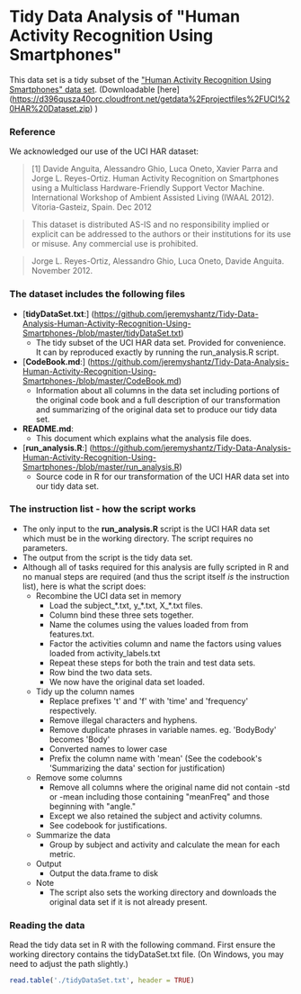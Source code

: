 # Tidy Data Analysis of "Human Activity Recognition Using Smartphones"

This data set is a tidy subset of the ["Human Activity Recognition Using Smartphones" data set](http://archive.ics.uci.edu/ml/datasets/Human+Activity+Recognition+Using+Smartphones). (Downloadable [here] (https://d396qusza40orc.cloudfront.net/getdata%2Fprojectfiles%2FUCI%20HAR%20Dataset.zip) )

### Reference
We acknowledged our use of the UCI HAR dataset:

> [1] Davide Anguita, Alessandro Ghio, Luca Oneto, Xavier Parra and Jorge L. Reyes-Ortiz. Human Activity Recognition on Smartphones using a Multiclass Hardware-Friendly Support Vector Machine. International Workshop of Ambient Assisted Living (IWAAL 2012). Vitoria-Gasteiz, Spain. Dec 2012

> This dataset is distributed AS-IS and no responsibility implied or explicit can be addressed to the authors or their institutions for its use or misuse. Any commercial use is prohibited.

> Jorge L. Reyes-Ortiz, Alessandro Ghio, Luca Oneto, Davide Anguita. November 2012.

### The dataset includes the following files
* [**tidyDataSet.txt**:] (https://github.com/jeremyshantz/Tidy-Data-Analysis-Human-Activity-Recognition-Using-Smartphones-/blob/master/tidyDataSet.txt) 
    * The tidy subset of the UCI HAR data set. Provided for convenience. It can by reproduced exactly by running the run_analysis.R script.
* [**CodeBook.md**:] (https://github.com/jeremyshantz/Tidy-Data-Analysis-Human-Activity-Recognition-Using-Smartphones-/blob/master/CodeBook.md)
    * Information about all columns in the data set including portions of the original code book and a full description of our transformation and summarizing of the original data set to produce our tidy data set.
* **README.md**: 
    * This document which explains what the analysis file does. 
* [**run_analysis.R**:] (https://github.com/jeremyshantz/Tidy-Data-Analysis-Human-Activity-Recognition-Using-Smartphones-/blob/master/run_analysis.R) 
    * Source code in R for our transformation of the UCI HAR data set into our tidy data set.

### The instruction list - how the script works
* The only input to the **run_analysis.R** script is the UCI HAR data set which must be in the working directory. The script requires no parameters.
* The output from the script is the tidy data set.
* Although all of tasks required for this analysis are fully scripted in R and no manual steps are required (and thus the script itself *is* the instruction list), here is what the script does:
    * Recombine the UCI data set in memory
        * Load the subject_\*.txt, y_\*.txt, X_\*.txt files.
    	* Column bind these three sets together.
    	* Name the columes using the values loaded from from features.txt.
    	* Factor the activities column and name the factors using values loaded from activity_labels.txt
    	* Repeat these steps for both the train and test data sets.
    	* Row bind the two data sets.
    	* We now have the original data set loaded.
    * Tidy up the column names
    	* Replace prefixes 't' and 'f' with 'time' and 'frequency' respectively.
    	* Remove illegal characters and hyphens.
        * Remove duplicate phrases in variable names. eg. 'BodyBody' becomes 'Body'
        * Converted names to lower case
    	* Prefix the column name with 'mean' (See the codebook's 'Summarizing the data' section for justification)
    * Remove some columns
    	* Remove all columns where the original name did not contain -std or -mean including those containing "meanFreq" and those beginning with "angle." 
    	* Except we also retained the subject and activity columns.
    	* See codebook for justifications.
    * Summarize the data
    	* Group by subject and activity and calculate the mean for each metric.
    * Output
    	* Output the data.frame to disk
    * Note
        * The script also sets the working directory and downloads the original data set if it is not already present.

### Reading the data
Read the tidy data set in R with the following command. First ensure the working directory contains the tidyDataSet.txt file. (On Windows, you may need to adjust the path slightly.)

```R
read.table('./tidyDataSet.txt', header = TRUE)
```